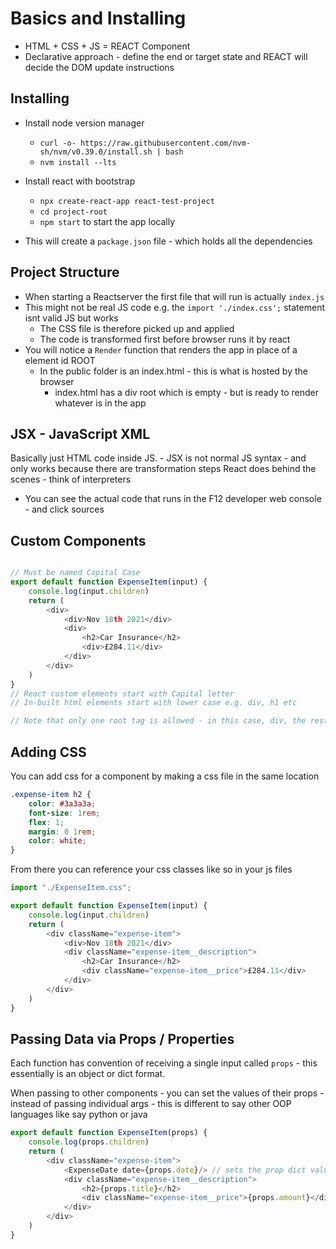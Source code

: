 # Basics and Installing

* HTML + CSS + JS = REACT Component
* Declarative approach - define the end or target state and REACT will decide the DOM update instructions

## Installing

* Install node version manager
    * `curl -o- https://raw.githubusercontent.com/nvm-sh/nvm/v0.39.0/install.sh | bash`
    * `nvm install --lts`

* Install react with bootstrap
    * `npx create-react-app react-test-project`
    * `cd project-root`
    * `npm start` to start the app locally

* This will create a `package.json` file - which holds all the dependencies

## Project Structure

* When starting a Reactserver the first file that will run is actually `index.js`
* This might not be real JS code e.g. the `import './index.css';` statement isnt valid JS but works
    * The CSS file is therefore picked up and applied
    * The code is transformed first before browser runs it by react
* You will notice a `Render` function that renders the app in place of a element id ROOT
    * In the public folder is an index.html - this is what is hosted by the browser
        * index.html has a div root which is empty - but is ready to render whatever is in the app

## JSX - JavaScript XML

Basically just HTML code inside JS. - JSX is not normal JS syntax - and only works because there are transformation
steps React does behind the scenes - think of interpreters

* You can see the actual code that runs in the F12 developer web console - and click sources

## Custom Components

```javascript

// Must be named Capital Case
export default function ExpenseItem(input) {
    console.log(input.children)
    return (
        <div>
            <div>Nov 18th 2021</div>
            <div>
                <h2>Car Insurance</h2>
                <div>£284.11</div>
            </div>
        </div>
    )
}
// React custom elements start with Capital letter
// In-built html elements start with lower case e.g. div, h1 etc

// Note that only one root tag is allowed - in this case, div, the rest are nested

```

## Adding CSS

You can add css for a component by making a css file in the same location

```css
.expense-item h2 {
    color: #3a3a3a;
    font-size: 1rem;
    flex: 1;
    margin: 0 1rem;
    color: white;
}
```

From there you can reference your css classes like so in your js files

```javascript
import "./ExpenseItem.css";

export default function ExpenseItem(input) {
    console.log(input.children)
    return (
        <div className="expense-item">
            <div>Nov 18th 2021</div>
            <div className="expense-item__description">
                <h2>Car Insurance</h2>
                <div className="expense-item__price">£284.11</div>
            </div>
        </div>
    )
}
```

## Passing Data via Props / Properties

Each function has convention of receiving a single input called `props` - this essentially
is an object or dict format.  

When passing to other components - you can set the values of their props - instead of passing
individual args - this is different to say other OOP languages like say python or java

```javascript
export default function ExpenseItem(props) {
    console.log(props.children)
    return (
        <div className="expense-item">
            <ExpenseDate date={props.date}/> // sets the prop dict value for date 
            <div className="expense-item__description">
                <h2>{props.title}</h2>
                <div className="expense-item__price">{props.amount}</div>
            </div>
        </div>
    )
}
```

